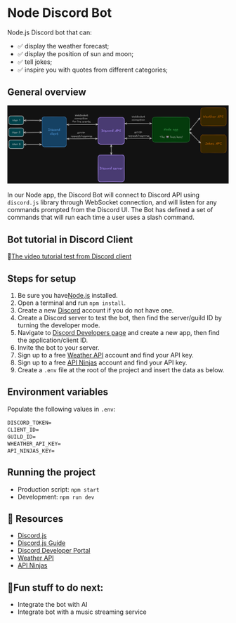# Node Discord Bot

Node.js Discord bot that can:

- ✅ display the weather forecast;
- ✅ display the position of sun and moon;
- ✅ tell jokes;
- ✅ inspire you with quotes from different categories;

## General overview

![app-schema](/src/assets/app-schema.png)

In our Node app, the Discord Bot will connect to Discord API using `discord.js` library through WebSocket connection, and will listen for any commands prompted from the Discord UI. The Bot has defined a set of commands that will run each time a user uses a slash command.

## Bot tutorial in Discord Client

🔗[The video tutorial test from Discord client](https://github.com/george-silviu/node-discord-bot/raw/refs/heads/main/src/assets/bot-testing.mp4)

## Steps for setup

1. Be sure you have[Node.js](https://nodejs.org/en) installed.
2. Open a terminal and run `npm install`.
3. Create a new [Discord](https://discord.com/) account if you do not have one.
4. Create a Discord server to test the bot, then find the server/guild ID by turning the developer mode.
5. Navigate to [Discord Developers page](https://discord.com/developers/applications) and create a new app, then find the application/client ID.
6. Invite the bot to your server.
7. Sign up to a free [Weather API](https://www.weatherapi.com/) account and find your API key.
8. Sign up to a free [API Ninjas](https://api-ninjas.com/) account and find your API key.
9. Create a `.env` file at the root of the project and insert the data as below.

## Environment variables

Populate the following values in `.env`:

```
DISCORD_TOKEN=
CLIENT_ID=
GUILD_ID=
WHEATHER_API_KEY=
API_NINJAS_KEY=
```

## Running the project

- Production script: `npm start`
- Development: `npm run dev`

## 📌 Resources

- [Discord.js](https://discord.js.org/)
- [Discord.js Guide](https://discordjs.guide/)
- [Discord Developer Portal](https://discord.com/developers/applications)
- [Weather API](https://www.weatherapi.com/)
- [API Ninjas](https://api-ninjas.com/)

## 🤔Fun stuff to do next:

- Integrate the bot with AI
- Integrate bot with a music streaming service
